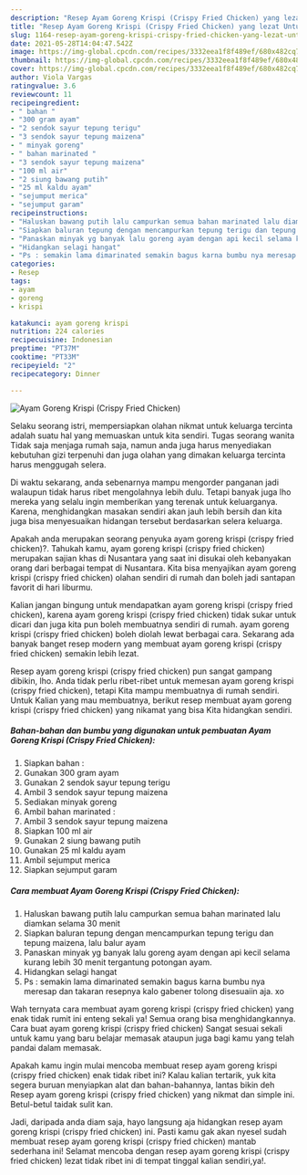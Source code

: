```yaml
---
description: "Resep Ayam Goreng Krispi (Crispy Fried Chicken) yang lezat Untuk Jualan"
title: "Resep Ayam Goreng Krispi (Crispy Fried Chicken) yang lezat Untuk Jualan"
slug: 1164-resep-ayam-goreng-krispi-crispy-fried-chicken-yang-lezat-untuk-jualan
date: 2021-05-28T14:04:47.542Z
image: https://img-global.cpcdn.com/recipes/3332eea1f8f489ef/680x482cq70/ayam-goreng-krispi-crispy-fried-chicken-foto-resep-utama.jpg
thumbnail: https://img-global.cpcdn.com/recipes/3332eea1f8f489ef/680x482cq70/ayam-goreng-krispi-crispy-fried-chicken-foto-resep-utama.jpg
cover: https://img-global.cpcdn.com/recipes/3332eea1f8f489ef/680x482cq70/ayam-goreng-krispi-crispy-fried-chicken-foto-resep-utama.jpg
author: Viola Vargas
ratingvalue: 3.6
reviewcount: 11
recipeingredient:
- " bahan "
- "300 gram ayam"
- "2 sendok sayur tepung terigu"
- "3 sendok sayur tepung maizena"
- " minyak goreng"
- " bahan marinated "
- "3 sendok sayur tepung maizena"
- "100 ml air"
- "2 siung bawang putih"
- "25 ml kaldu ayam"
- "sejumput merica"
- "sejumput garam"
recipeinstructions:
- "Haluskan bawang putih lalu campurkan semua bahan marinated lalu diamkan selama 30 menit"
- "Siapkan baluran tepung dengan mencampurkan tepung terigu dan tepung maizena, lalu balur ayam"
- "Panaskan minyak yg banyak lalu goreng ayam dengan api kecil selama kurang lebih 30 menit tergantung potongan ayam."
- "Hidangkan selagi hangat"
- "Ps : semakin lama dimarinated semakin bagus karna bumbu nya meresap dan takaran resepnya kalo gabener tolong disesuaiin aja. xo"
categories:
- Resep
tags:
- ayam
- goreng
- krispi

katakunci: ayam goreng krispi 
nutrition: 224 calories
recipecuisine: Indonesian
preptime: "PT37M"
cooktime: "PT33M"
recipeyield: "2"
recipecategory: Dinner

---
```



![Ayam Goreng Krispi (Crispy Fried Chicken)](https://img-global.cpcdn.com/recipes/3332eea1f8f489ef/680x482cq70/ayam-goreng-krispi-crispy-fried-chicken-foto-resep-utama.jpg)

Selaku seorang istri, mempersiapkan olahan nikmat untuk keluarga tercinta adalah suatu hal yang memuaskan untuk kita sendiri. Tugas seorang  wanita Tidak saja menjaga rumah saja, namun anda juga harus menyediakan kebutuhan gizi terpenuhi dan juga olahan yang dimakan keluarga tercinta harus menggugah selera.

Di waktu  sekarang, anda sebenarnya mampu mengorder panganan jadi walaupun tidak harus ribet mengolahnya lebih dulu. Tetapi banyak juga lho mereka yang selalu ingin memberikan yang terenak untuk keluarganya. Karena, menghidangkan masakan sendiri akan jauh lebih bersih dan kita juga bisa menyesuaikan hidangan tersebut berdasarkan selera keluarga. 



Apakah anda merupakan seorang penyuka ayam goreng krispi (crispy fried chicken)?. Tahukah kamu, ayam goreng krispi (crispy fried chicken) merupakan sajian khas di Nusantara yang saat ini disukai oleh kebanyakan orang dari berbagai tempat di Nusantara. Kita bisa menyajikan ayam goreng krispi (crispy fried chicken) olahan sendiri di rumah dan boleh jadi santapan favorit di hari liburmu.

Kalian jangan bingung untuk mendapatkan ayam goreng krispi (crispy fried chicken), karena ayam goreng krispi (crispy fried chicken) tidak sukar untuk dicari dan juga kita pun boleh membuatnya sendiri di rumah. ayam goreng krispi (crispy fried chicken) boleh diolah lewat berbagai cara. Sekarang ada banyak banget resep modern yang membuat ayam goreng krispi (crispy fried chicken) semakin lebih lezat.

Resep ayam goreng krispi (crispy fried chicken) pun sangat gampang dibikin, lho. Anda tidak perlu ribet-ribet untuk memesan ayam goreng krispi (crispy fried chicken), tetapi Kita mampu membuatnya di rumah sendiri. Untuk Kalian yang mau membuatnya, berikut resep membuat ayam goreng krispi (crispy fried chicken) yang nikamat yang bisa Kita hidangkan sendiri.

<!--inarticleads1-->

##### Bahan-bahan dan bumbu yang digunakan untuk pembuatan Ayam Goreng Krispi (Crispy Fried Chicken):

1. Siapkan  bahan :
1. Gunakan 300 gram ayam
1. Gunakan 2 sendok sayur tepung terigu
1. Ambil 3 sendok sayur tepung maizena
1. Sediakan  minyak goreng
1. Ambil  bahan marinated :
1. Ambil 3 sendok sayur tepung maizena
1. Siapkan 100 ml air
1. Gunakan 2 siung bawang putih
1. Gunakan 25 ml kaldu ayam
1. Ambil sejumput merica
1. Siapkan sejumput garam




<!--inarticleads2-->

##### Cara membuat Ayam Goreng Krispi (Crispy Fried Chicken):

1. Haluskan bawang putih lalu campurkan semua bahan marinated lalu diamkan selama 30 menit
1. Siapkan baluran tepung dengan mencampurkan tepung terigu dan tepung maizena, lalu balur ayam
1. Panaskan minyak yg banyak lalu goreng ayam dengan api kecil selama kurang lebih 30 menit tergantung potongan ayam.
1. Hidangkan selagi hangat
1. Ps : semakin lama dimarinated semakin bagus karna bumbu nya meresap dan takaran resepnya kalo gabener tolong disesuaiin aja. xo




Wah ternyata cara membuat ayam goreng krispi (crispy fried chicken) yang enak tidak rumit ini enteng sekali ya! Semua orang bisa menghidangkannya. Cara buat ayam goreng krispi (crispy fried chicken) Sangat sesuai sekali untuk kamu yang baru belajar memasak ataupun juga bagi kamu yang telah pandai dalam memasak.

Apakah kamu ingin mulai mencoba membuat resep ayam goreng krispi (crispy fried chicken) enak tidak ribet ini? Kalau kalian tertarik, yuk kita segera buruan menyiapkan alat dan bahan-bahannya, lantas bikin deh Resep ayam goreng krispi (crispy fried chicken) yang nikmat dan simple ini. Betul-betul taidak sulit kan. 

Jadi, daripada anda diam saja, hayo langsung aja hidangkan resep ayam goreng krispi (crispy fried chicken) ini. Pasti kamu gak akan nyesel sudah membuat resep ayam goreng krispi (crispy fried chicken) mantab sederhana ini! Selamat mencoba dengan resep ayam goreng krispi (crispy fried chicken) lezat tidak ribet ini di tempat tinggal kalian sendiri,ya!.

